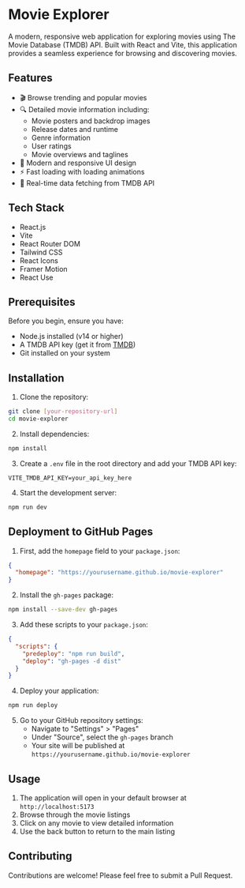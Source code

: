 # Movie Explorer

A modern, responsive web application for exploring movies using The Movie Database (TMDB) API. Built with React and Vite, this application provides a seamless experience for browsing and discovering movies.

## Features

- 🎬 Browse trending and popular movies
- 🔍 Detailed movie information including:
  - Movie posters and backdrop images
  - Release dates and runtime
  - Genre information
  - User ratings
  - Movie overviews and taglines
- 🎨 Modern and responsive UI design
- ⚡ Fast loading with loading animations
- 🔄 Real-time data fetching from TMDB API

## Tech Stack

- React.js
- Vite
- React Router DOM
- Tailwind CSS
- React Icons
- Framer Motion
- React Use

## Prerequisites

Before you begin, ensure you have:
- Node.js installed (v14 or higher)
- A TMDB API key (get it from [TMDB](https://www.themoviedb.org/documentation/api))
- Git installed on your system

## Installation

1. Clone the repository:
```bash
git clone [your-repository-url]
cd movie-explorer
```

2. Install dependencies:
```bash
npm install
```

3. Create a `.env` file in the root directory and add your TMDB API key:
```env
VITE_TMDB_API_KEY=your_api_key_here
```

4. Start the development server:
```bash
npm run dev
```

## Deployment to GitHub Pages

1. First, add the `homepage` field to your `package.json`:
```json
{
  "homepage": "https://yourusername.github.io/movie-explorer"
}
```

2. Install the `gh-pages` package:
```bash
npm install --save-dev gh-pages
```

3. Add these scripts to your `package.json`:
```json
{
  "scripts": {
    "predeploy": "npm run build",
    "deploy": "gh-pages -d dist"
  }
}
```

4. Deploy your application:
```bash
npm run deploy
```

5. Go to your GitHub repository settings:
   - Navigate to "Settings" > "Pages"
   - Under "Source", select the `gh-pages` branch
   - Your site will be published at `https://yourusername.github.io/movie-explorer`

## Usage

1. The application will open in your default browser at `http://localhost:5173`
2. Browse through the movie listings
3. Click on any movie to view detailed information
4. Use the back button to return to the main listing

## Contributing

Contributions are welcome! Please feel free to submit a Pull Request.
